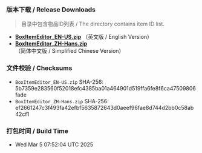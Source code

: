 ### 版本下载 / Release Downloads
> 目录中包含物品ID列表 / The  directory contains item ID list.
- **[BoxItemEditor_EN-US.zip](https://github.com/Cliencer/MHWS-BoxItemEditor/releases/download/1.4/BoxItemEditor_EN-US.zip)** （英文版 / English Version）
- **[BoxItemEditor_ZH-Hans.zip](https://github.com/Cliencer/MHWS-BoxItemEditor/releases/download/1.4/BoxItemEditor_ZH-Hans.zip)** （简体中文版 / Simplified Chinese Version）

### 文件校验 / Checksums
- `BoxItemEditor_EN-US.zip` SHA-256: 5b7359e283560f52018efc4385ba01a464901d519ffa6fe8f6ca47509806fade
- `BoxItemEditor_ZH-Hans.zip` SHA-256: ef2661247c3f493fa42efbf5635872643d0aeef96fae8d744d2bb0c58ab42cf1
### 打包时间 / Build Time
- Wed Mar  5 07:52:04 UTC 2025
